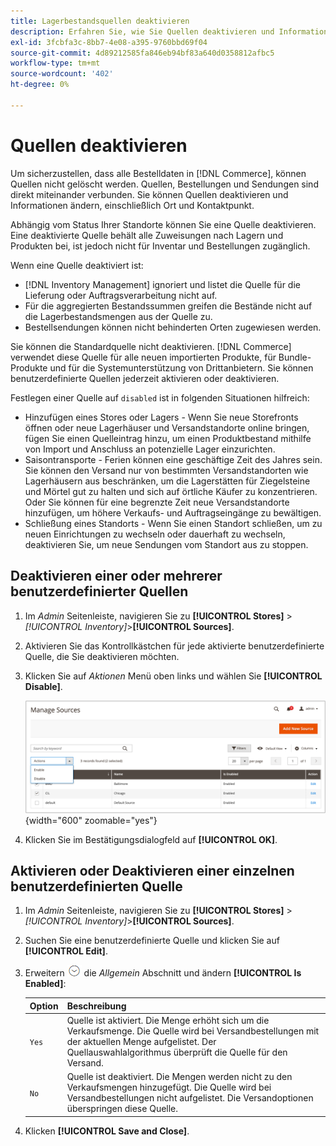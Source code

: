 ```yaml
---
title: Lagerbestandsquellen deaktivieren
description: Erfahren Sie, wie Sie Quellen deaktivieren und Informationen ändern können, einschließlich Ort und Kontaktpunkt.
exl-id: 3fcbfa3c-8bb7-4e08-a395-9760bbd69f04
source-git-commit: 4d89212585fa846eb94bf83a640d0358812afbc5
workflow-type: tm+mt
source-wordcount: '402'
ht-degree: 0%

---
```


# Quellen deaktivieren

Um sicherzustellen, dass alle Bestelldaten in [!DNL Commerce], können Quellen nicht gelöscht werden. Quellen, Bestellungen und Sendungen sind direkt miteinander verbunden. Sie können Quellen deaktivieren und Informationen ändern, einschließlich Ort und Kontaktpunkt.

Abhängig vom Status Ihrer Standorte können Sie eine Quelle deaktivieren. Eine deaktivierte Quelle behält alle Zuweisungen nach Lagern und Produkten bei, ist jedoch nicht für Inventar und Bestellungen zugänglich.

Wenn eine Quelle deaktiviert ist:

- [!DNL Inventory Management] ignoriert und listet die Quelle für die Lieferung oder Auftragsverarbeitung nicht auf.
- Für die aggregierten Bestandssummen greifen die Bestände nicht auf die Lagerbestandsmengen aus der Quelle zu.
- Bestellsendungen können nicht behinderten Orten zugewiesen werden.

Sie können die Standardquelle nicht deaktivieren. [!DNL Commerce] verwendet diese Quelle für alle neuen importierten Produkte, für Bundle-Produkte und für die Systemunterstützung von Drittanbietern. Sie können benutzerdefinierte Quellen jederzeit aktivieren oder deaktivieren.

Festlegen einer Quelle auf `disabled` ist in folgenden Situationen hilfreich:

- Hinzufügen eines Stores oder Lagers - Wenn Sie neue Storefronts öffnen oder neue Lagerhäuser und Versandstandorte online bringen, fügen Sie einen Quelleintrag hinzu, um einen Produktbestand mithilfe von Import und Anschluss an potenzielle Lager einzurichten.
- Saisontransporte - Ferien können eine geschäftige Zeit des Jahres sein. Sie können den Versand nur von bestimmten Versandstandorten wie Lagerhäusern aus beschränken, um die Lagerstätten für Ziegelsteine und Mörtel gut zu halten und sich auf örtliche Käufer zu konzentrieren. Oder Sie können für eine begrenzte Zeit neue Versandstandorte hinzufügen, um höhere Verkaufs- und Auftragseingänge zu bewältigen.
- Schließung eines Standorts - Wenn Sie einen Standort schließen, um zu neuen Einrichtungen zu wechseln oder dauerhaft zu wechseln, deaktivieren Sie, um neue Sendungen vom Standort aus zu stoppen.

## Deaktivieren einer oder mehrerer benutzerdefinierter Quellen

1. Im _Admin_ Seitenleiste, navigieren Sie zu **[!UICONTROL Stores]** > _[!UICONTROL Inventory]_>**[!UICONTROL Sources]**.

1. Aktivieren Sie das Kontrollkästchen für jede aktivierte benutzerdefinierte Quelle, die Sie deaktivieren möchten.

1. Klicken Sie auf _Aktionen_ Menü oben links und wählen Sie **[!UICONTROL Disable]**.

   ![[!DNL Inventory Management] sources - Aktionsmenü](assets/inventory-source-disable.png){width="600" zoomable="yes"}

1. Klicken Sie im Bestätigungsdialogfeld auf **[!UICONTROL OK]**.

## Aktivieren oder Deaktivieren einer einzelnen benutzerdefinierten Quelle

1. Im _Admin_ Seitenleiste, navigieren Sie zu **[!UICONTROL Stores]** > _[!UICONTROL Inventory]_>**[!UICONTROL Sources]**.

1. Suchen Sie eine benutzerdefinierte Quelle und klicken Sie auf **[!UICONTROL Edit]**.

1. Erweitern ![Erweiterungsauswahl](../assets/icon-display-expand.png) die _Allgemein_ Abschnitt und ändern **[!UICONTROL Is Enabled]**:

   | Option | Beschreibung |
   | ----- | ----- |
   | `Yes` | Quelle ist aktiviert. Die Menge erhöht sich um die Verkaufsmenge. Die Quelle wird bei Versandbestellungen mit der aktuellen Menge aufgelistet. Der Quellauswahlalgorithmus überprüft die Quelle für den Versand. |
   | `No` | Quelle ist deaktiviert. Die Mengen werden nicht zu den Verkaufsmengen hinzugefügt. Die Quelle wird bei Versandbestellungen nicht aufgelistet. Die Versandoptionen überspringen diese Quelle. |

1. Klicken **[!UICONTROL Save and Close]**.
